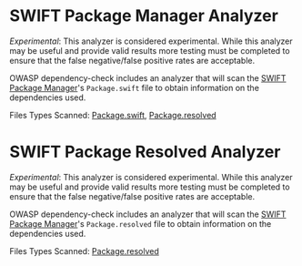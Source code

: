 SWIFT Package Manager Analyzer
================

*Experimental*: This analyzer is considered experimental. While this analyzer may 
be useful and provide valid results more testing must be completed to ensure that
the false negative/false positive rates are acceptable. 

OWASP dependency-check includes an analyzer that will scan the [SWIFT Package
Manager](https://swift.org/package-manager/)'s `Package.swift` file to obtain information on the dependencies used.

Files Types Scanned: [Package.swift](https://swift.org/package-manager/#example-usage), [Package.resolved](https://github.com/apple/swift-package-manager/blob/main/Documentation/Usage.md#resolving-versions-packageresolved-file)

SWIFT Package Resolved Analyzer
================

*Experimental*: This analyzer is considered experimental. While this analyzer may 
be useful and provide valid results more testing must be completed to ensure that
the false negative/false positive rates are acceptable. 

OWASP dependency-check includes an analyzer that will scan the [SWIFT Package
Manager](https://swift.org/package-manager/)'s `Package.resolved` file to obtain information on the dependencies used.

Files Types Scanned: [Package.resolved](https://github.com/apple/swift-package-manager/blob/main/Documentation/Usage.md#resolving-versions-packageresolved-file)
